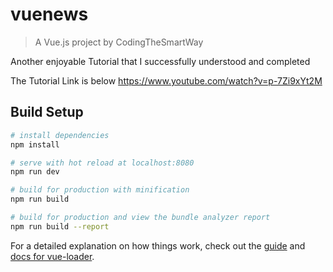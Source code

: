 # vuenews

> A Vue.js project by CodingTheSmartWay

Another enjoyable Tutorial that I successfully understood and completed

The Tutorial Link is below
https://www.youtube.com/watch?v=p-7Zi9xYt2M

## Build Setup

``` bash
# install dependencies
npm install

# serve with hot reload at localhost:8080
npm run dev

# build for production with minification
npm run build

# build for production and view the bundle analyzer report
npm run build --report
```

For a detailed explanation on how things work, check out the [guide](http://vuejs-templates.github.io/webpack/) and [docs for vue-loader](http://vuejs.github.io/vue-loader).
